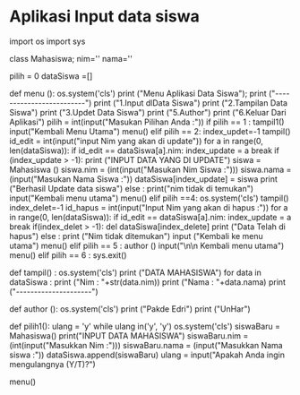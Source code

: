 # Aplikasi Input data siswa


import os
import sys

class Mahasiswa;
        nim=''
        nama=''

pilih = 0
dataSiswa =[]

def menu ():
  os.system('cls')
  print ("Menu Aplikasi Data Siswa");
  print ("-------------------------")
  print ("1.Input dlData Siswa")
  print ("2.Tampilan Data Siswa")
  print ("3.Updet Data Siswa")
  print ("5.Author")
  print ("6.Keluar Dari Aplikasi")
  pilih = int(input("Masukan Pilihan Anda :"))
  if pilih == 1 :
    tampil1()
    input("Kembali Menu Utama")
    menu()
  elif pilih == 2:
    index_updet=-1
    tampil()
    id_edit = int(input("input Nim yang akan di update"))
    for a in range(0, len(dataSiswa)):
      if id_edit == dataSiswa[a].nim:
        index_update = a
        break
      if (index_update > -1):
        print ("INPUT DATA YANG DI UPDATE")
        siswa = Mahasiswa ()
        siswa.nim = (int(input("Masukan Nim Siswa :")))
        siswa.nama = (input("Masukan Nama Siswa :"))
        dataSiswa[index_update] = siswa
        print ("Berhasil Update data siswa")
      else : print("nim tidak di temukan")
      input("Kembali menu utama")
      menu()
    elif pilih ==4:
      os.system('cls')
      tampil()
      index_delet=-1
      id_hapus = int(input("Input Nim yang akan di hapus :"))
      for a in range(0, len(dataSiswa)):
        if id_edit == dataSiswa[a].nim:
                    index_update = a
                    break
      if(index_delet > -1):
        del dataSiswa[index_delete]
        print ("Data Telah di hapus")
      else : print ("Nim tidak ditemukan")
      input ("Kembali ke menu utama")
      menu()
    elif pilih == 5 :
      author ()
      input("\n\n Kembali menu utama")
      menu()
    elif pilih == 6 :
      sys.exit()
    
def tampil() :
  os.system('cls')
  print ("DATA MAHASISWA")
  for data in dataSiswa :
    print ("Nim : "+str(data.nim))
    print ("Nama : "+data.nama)
    print ("---------------------")
    
def author ():
  os.system('cls')
  print ("Pakde Edri")
  print ("UnHar")
  
def pilih1():
  ulang = 'y'
  while ulang in('y', 'y')
      os.system('cls')
      siswaBaru = Mahasiswa()
      print("INPUT DATA MAHASISWA")
      siswaBaru.nim = (int(input("Masukkan Nim :")))
      siswaBaru.nama = (input("Masukkan Nama siswa :"))
      dataSiswa.append(siswaBaru)
      ulang = input("Apakah Anda ingin mengulangnya (Y/T)?")
      
      
menu()

